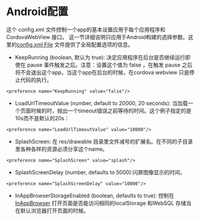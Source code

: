 # Android配置

这个 config.xml 文件控制一个app的基本设置应用于每个应用程序和 CordovaWebView 接口。 这一节详细说明只应用于Android构建的选择参数。这里的[config.xml File](http://cordova.apache.org/docs/en/3.3.0/config_ref/index.html) 文件提供了全局配置选项的信息。

* KeepRunning (boolean, 默认为 true): 决定应用程序在后台是否继续运行即使在 pause 事件触发之后。注意：设置这个值为 false ，在触发 pause 之后将不会退出这个app，当这个app在后台的时候，在cordova webview 只是停止代码的执行。
```
<preference name="KeepRunning" value="false"/>
```
* LoadUrlTimeoutValue (number, default to 20000, 20 seconds): 当加载一个页面时候的时，抛出一个timeout错误之前等待的时间。这个例子指定的是10s而不是默认的20s：
```
<preference name="LoadUrlTimeoutValue" value="10000"/>
```
* SplashScreen: 在 res/drawable 目录里文件减号的扩展名。在不同的子目录里各种各样的资源必须分享这个name。
```
<preference name="SplashScreen" value="splash"/>
```
* SplashScreenDelay (number, defaults to 5000):闪屏图像显示的时间。
```
<preference name="SplashScreenDelay" value="10000"/>
```
* InAppBrowserStorageEnabled (boolean, defaults to true): 控制在[InAppBrowser](http://cordova.apache.org/docs/en/3.3.0/cordova/inappbrowser/inappbrowser.html) 打开页面是否能访问相同的localStorage 和WebSQL 存储当在默认浏览器打开页面的时候。
